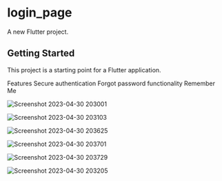 # login_page

A new Flutter project.

## Getting Started

This project is a starting point for a Flutter application.


Features
Secure authentication
Forgot password functionality
Remember Me




![Screenshot 2023-04-30 203001](https://user-images.githubusercontent.com/124963060/235361293-860572c4-d894-4084-a6e8-05ed3f3a7bc4.png)


![Screenshot 2023-04-30 203103](https://user-images.githubusercontent.com/124963060/235361359-c0213baf-cf95-451b-b6eb-77ee4f75c43b.png)

![Screenshot 2023-04-30 203625](https://user-images.githubusercontent.com/124963060/235361411-3d27722d-d68e-4048-b062-555c123c4197.png)


![Screenshot 2023-04-30 203701](https://user-images.githubusercontent.com/124963060/235361424-9a62a2fc-7c48-453c-a540-4f5581ab5b36.png)



![Screenshot 2023-04-30 203729](https://user-images.githubusercontent.com/124963060/235361439-852fd814-5d5c-4e77-b1ad-abdef5d4bc11.png)

![Screenshot 2023-04-30 203205](https://user-images.githubusercontent.com/124963060/235361448-f2fc4d39-2e57-41b8-9bec-a1521483701d.png)
